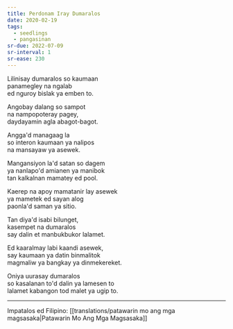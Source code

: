 ```yaml
---
title: Perdonam Iray Dumaralos
date: 2020-02-19
tags:
  - seedlings
  - pangasinan
sr-due: 2022-07-09
sr-interval: 1
sr-ease: 230
---
```

Lilinisay dumaralos so kaumaan  
panamegley na ngalab  
ed nguroy bislak ya emben to.

Angobay dalang so sampot  
na nampopoteray pagey,  
daydayamin agla abagot-bagot.

Angga'd managaag la  
so interon kaumaan ya nalipos  
na mansayaw ya asewek.

Mangansiyon la'd satan so dagem  
ya nanlapo'd amianen ya manibok  
tan kalkalnan mamatey ed pool.

Kaerep na apoy mamatanir lay asewek  
ya mametek ed sayan alog  
paonla'd saman ya sitio.

Tan diya'd isabi bilunget,  
kasempet na dumaralos  
say dalin et manbukbukor lalamet.

Ed kaaralmay labi kaandi asewek,  
say kaumaan ya datin binmalitok  
magmaliw ya bangkay ya dinmekereket.

Oniya uurasay dumaralos  
so kasalanan to'd dalin ya lamesen to  
lalamet kabangon tod malet ya ugip to.

***
Impatalos ed Filipino: [[translations/patawarin mo ang mga magsasaka|Patawarin Mo Ang Mga Magsasaka]]